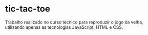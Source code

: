 # tic-tac-toe
Trabalho realizado no curso técnico para reproduzir o jogo da velha, utilizando apenas as tecnologias JavaScript, HTML e CSS.
